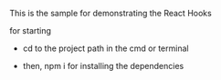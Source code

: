 This is the sample for demonstrating the React Hooks

for starting
*   cd to the project path in the cmd or terminal

*   then, npm i for installing the dependencies


